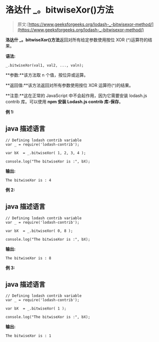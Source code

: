 # 洛达什 _。bitwiseXor()方法

> 原文:[https://www.geeksforgeeks.org/lodash-_-bitwisexor-method/](https://www.geeksforgeeks.org/lodash-_-bitwisexor-method/)

**洛达什 _。bitwiseXor()方法**返回对所有给定参数使用按位 XOR (^)运算符的结果。

**语法:**

```
_.bitwiseXor(val1, val2, ..., valn);

```

**参数:**该方法取 n 个值，按位异或运算。

**返回值:**该方法返回对所有参数使用按位 XOR 运算符(^)的结果。

**注意:**这在正常的 JavaScript 中不会起作用，因为它需要安装 lodash.js contrib 库。可以使用 **npm 安装 Lodash.js contrib 库-保存**。

**例 1:**

## java 描述语言

```
// Defining lodash contrib variable 
var _ = require('lodash-contrib'); 

var bX  = _.bitwiseXor( 1, 2, 3, 4 ); 

console.log("The bitwiseXor is :", bX);
```

**输出:**

```
The bitwiseXor is : 4

```

**例 2:**

## java 描述语言

```
// Defining lodash contrib variable 
var _ = require('lodash-contrib'); 

var bX  = _.bitwiseXor( 0, 8 ); 

console.log("The bitwiseXor is :", bX);
```

**输出:**

```
The bitwiseXor is : 8

```

**例 3:**

## java 描述语言

```
// Defining lodash contrib variable 
var _ = require('lodash-contrib'); 

var bX  = _.bitwiseXor( 1 ); 

console.log("The bitwiseXor is :", bX);
```

**输出:**

```
The bitwiseXor is : 1

```